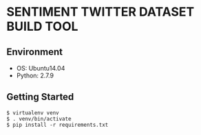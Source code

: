 # SENTIMENT TWITTER DATASET BUILD TOOL

## Environment

* OS: Ubuntu14.04
* Python: 2.7.9

## Getting Started

```
$ virtualenv venv
$ . venv/bin/activate
$ pip install -r requirements.txt
```
